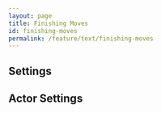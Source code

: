 ```yaml
---
layout: page
title: Finishing Moves
id: finishing-moves
permalink: /feature/text/finishing-moves
---
```


## Settings

## Actor Settings
